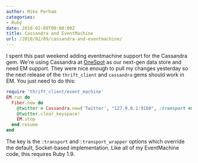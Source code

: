 ```yaml
---
author: Mike Perham
categories:
- Ruby
date: 2010-02-09T00:00:00Z
title: Cassandra and EventMachine
url: /2010/02/09/cassandra-and-eventmachine/
---
```


I spent this past weekend adding eventmachine support for the Cassandra gem. We're using Cassandra at [OneSpot][1] as our next-gen data store and need EM support. They were nice enough to pull my changes yesterday so the next release of the `thrift_client` and `cassandra` gems should work in EM. You just need to do this:

```ruby
require 'thrift_client/event_machine'
EM.run do
  Fiber.new do
    @twitter = Cassandra.new('Twitter', "127.0.0.1:9160", :transport => Thrift::EventMachineTransport, :transport_wrapper => nil)
    @twitter.clear_keyspace!
    EM.stop
  end.resume
end
```

The key is the `:transport` and `:transport_wrapper` options which override the default, Socket-based implementation. Like all of my EventMachine code, this requires Ruby 1.9.

 [1]: http://www.onespot.com
